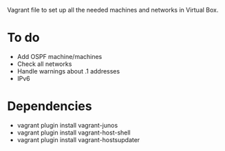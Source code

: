 Vagrant file to set up all the needed machines and networks in Virtual Box.

# To do

 * Add OSPF machine/machines
 * Check all networks
 * Handle warnings about .1 addresses
 * IPv6

# Dependencies

 * vagrant plugin install vagrant-junos
 * vagrant plugin install vagrant-host-shell
 * vagrant plugin install vagrant-hostsupdater 
